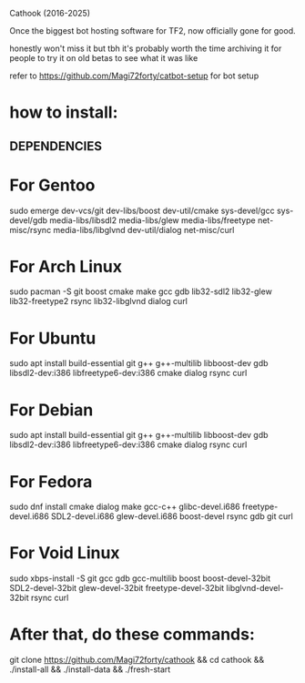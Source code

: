 Cathook (2016-2025)

Once the biggest bot hosting software for TF2, now officially gone for good.

honestly won't miss it but tbh it's probably worth the time archiving it for people to try it on old betas to see what it was like

refer to https://github.com/Magi72forty/catbot-setup for bot setup

# how to install:

## DEPENDENCIES

# For Gentoo
sudo emerge dev-vcs/git dev-libs/boost dev-util/cmake sys-devel/gcc sys-devel/gdb media-libs/libsdl2 media-libs/glew media-libs/freetype net-misc/rsync media-libs/libglvnd dev-util/dialog net-misc/curl

# For Arch Linux
sudo pacman -S git boost cmake make gcc gdb lib32-sdl2 lib32-glew lib32-freetype2 rsync lib32-libglvnd dialog curl

# For Ubuntu
sudo apt install build-essential git g++ g++-multilib libboost-dev gdb libsdl2-dev:i386 libfreetype6-dev:i386 cmake dialog rsync curl

# For Debian
sudo apt install build-essential git g++ g++-multilib libboost-dev gdb libsdl2-dev:i386 libfreetype6-dev:i386 cmake dialog rsync curl

# For Fedora
sudo dnf install cmake dialog make gcc-c++ glibc-devel.i686 freetype-devel.i686 SDL2-devel.i686 glew-devel.i686 boost-devel rsync gdb git curl

# For Void Linux
sudo xbps-install -S git gcc gdb gcc-multilib boost boost-devel-32bit SDL2-devel-32bit glew-devel-32bit freetype-devel-32bit libglvnd-devel-32bit rsync curl


# After that, do these commands:

git clone https://github.com/Magi72forty/cathook && cd cathook && ./install-all && ./install-data && ./fresh-start
